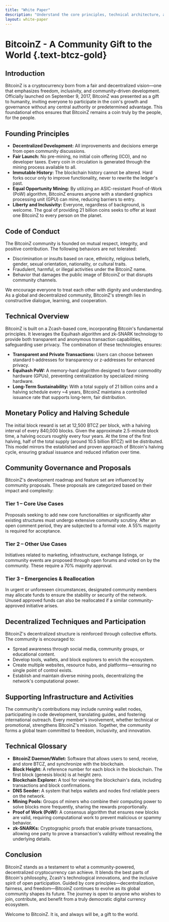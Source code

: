 ```yaml
---
title: "White Paper"
description: "Understand the core principles, technical architecture, and vision that drive BitcoinZ's decentralized platform"
layout: white-paper
---
```


# BitcoinZ - A Community Gift to the World {.text-btcz-gold}

## Introduction
BitcoinZ is a cryptocurrency born from a fair and decentralized vision—one that emphasizes freedom, inclusivity, and community-driven development. Officially launched on September 9, 2017, BitcoinZ was presented as a gift to humanity, inviting everyone to participate in the coin's growth and governance without any central authority or predetermined advantage. This foundational ethos ensures that BitcoinZ remains a coin truly by the people, for the people.

## Founding Principles
- **Decentralized Development:** All improvements and decisions emerge from open community discussions.  
- **Fair Launch:** No pre-mining, no initial coin offering (ICO), and no developer taxes. Every coin in circulation is generated through the mining process available to all.  
- **Immutable History:** The blockchain history cannot be altered. Hard forks occur only to improve functionality, never to rewrite the ledger's past.  
- **Equal Opportunity Mining:** By utilizing an ASIC-resistant Proof-of-Work (PoW) algorithm, BitcoinZ ensures anyone with a standard graphics processing unit (GPU) can mine, reducing barriers to entry.  
- **Liberty and Inclusivity:** Everyone, regardless of background, is welcome. The goal of providing 21 billion coins seeks to offer at least one BitcoinZ to every person on the planet.

## Code of Conduct
The BitcoinZ community is founded on mutual respect, integrity, and positive contribution. The following behaviors are not tolerated:
- Discrimination or insults based on race, ethnicity, religious beliefs, gender, sexual orientation, nationality, or cultural traits.
- Fraudulent, harmful, or illegal activities under the BitcoinZ name.
- Behavior that damages the public image of BitcoinZ or that disrupts community channels.

We encourage everyone to treat each other with dignity and understanding. As a global and decentralized community, BitcoinZ's strength lies in constructive dialogue, learning, and cooperation.

## Technical Overview
BitcoinZ is built on a Zcash-based core, incorporating Bitcoin's fundamental principles. It leverages the Equihash algorithm and zk-SNARK technology to provide both transparent and anonymous transaction capabilities, safeguarding user privacy. The combination of these technologies ensures:
- **Transparent and Private Transactions:** Users can choose between standard t-addresses for transparency or z-addresses for enhanced privacy.
- **Equihash PoW:** A memory-hard algorithm designed to favor commodity hardware (GPUs), preventing centralization by specialized mining hardware.
- **Long-Term Sustainability:** With a total supply of 21 billion coins and a halving schedule every ~4 years, BitcoinZ maintains a controlled issuance rate that supports long-term, fair distribution.

## Monetary Policy and Halving Schedule
The initial block reward is set at 12,500 BTCZ per block, with a halving interval of every 840,000 blocks. Given the approximate 2.5-minute block time, a halving occurs roughly every four years. At the time of the first halving, half of the total supply (around 10.5 billion BTCZ) will be distributed. This model mirrors the established and proven approach of Bitcoin's halving cycle, ensuring gradual issuance and reduced inflation over time.

## Community Governance and Proposals
BitcoinZ's development roadmap and feature set are influenced by community proposals. These proposals are categorized based on their impact and complexity:

### Tier 1 – Core Use Cases
Proposals seeking to add new core functionalities or significantly alter existing structures must undergo extensive community scrutiny. After an open comment period, they are subjected to a formal vote. A 55% majority is required for acceptance.

### Tier 2 – Other Use Cases
Initiatives related to marketing, infrastructure, exchange listings, or community events are proposed through open forums and voted on by the community. These require a 70% majority approval.

### Tier 3 – Emergencies & Reallocation
In urgent or unforeseen circumstances, designated community members may allocate funds to ensure the stability or security of the network. Unused approved funds can also be reallocated if a similar community-approved initiative arises.

## Decentralized Techniques and Participation
BitcoinZ's decentralized structure is reinforced through collective efforts. The community is encouraged to:
- Spread awareness through social media, community groups, or educational content.
- Develop tools, wallets, and block explorers to enrich the ecosystem.
- Create multiple websites, resource hubs, and platforms—ensuring no single point of control exists.
- Establish and maintain diverse mining pools, decentralizing the network's computational power.

## Supporting Infrastructure and Activities
The community's contributions may include running wallet nodes, participating in code development, translating guides, and fostering international outreach. Every member's involvement, whether technical or promotional, strengthens BitcoinZ's mission. Together, the community forms a global team committed to freedom, inclusivity, and innovation.

## Technical Glossary
- **BitcoinZ Daemon/Wallet:** Software that allows users to send, receive, and store BTCZ, and synchronize with the blockchain.
- **Block Height:** A reference number for each block in the blockchain. The first block (genesis block) is at height zero.
- **Blockchain Explorer:** A tool for viewing the blockchain's data, including transactions and block confirmations.
- **DNS Seeder:** A system that helps wallets and nodes find reliable peers on the network.
- **Mining Pools:** Groups of miners who combine their computing power to solve blocks more frequently, sharing the rewards proportionally.
- **Proof of Work (PoW):** A consensus algorithm that ensures new blocks are valid, requiring computational work to prevent malicious or spammy behavior.
- **zk-SNARKs:** Cryptographic proofs that enable private transactions, allowing one party to prove a transaction's validity without revealing the underlying details.

## Conclusion
BitcoinZ stands as a testament to what a community-powered, decentralized cryptocurrency can achieve. It blends the best parts of Bitcoin's philosophy, Zcash's technological innovations, and the inclusive spirit of open participation. Guided by core principles—decentralization, fairness, and freedom—BitcoinZ continues to evolve as its global community shapes its future. The journey is open to anyone who wishes to join, contribute, and benefit from a truly democratic digital currency ecosystem.

Welcome to BitcoinZ. It is, and always will be, a gift to the world.